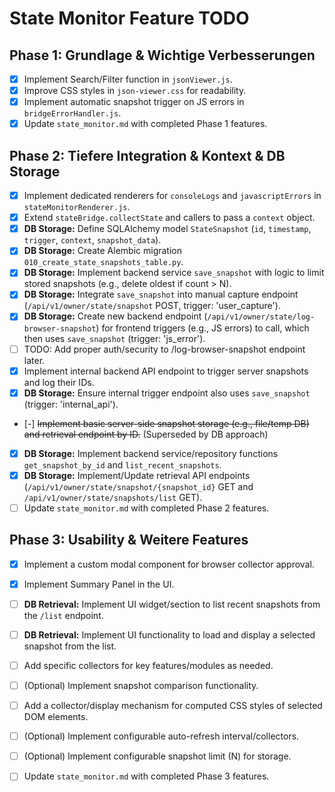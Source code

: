 # State Monitor Feature TODO

## Phase 1: Grundlage & Wichtige Verbesserungen

- [x] Implement Search/Filter function in `jsonViewer.js`.
- [x] Improve CSS styles in `json-viewer.css` for readability.
- [x] Implement automatic snapshot trigger on JS errors in `bridgeErrorHandler.js`.
- [x] Update `state_monitor.md` with completed Phase 1 features.

## Phase 2: Tiefere Integration & Kontext & DB Storage

- [x] Implement dedicated renderers for `consoleLogs` and `javascriptErrors` in `stateMonitorRenderer.js`.
- [x] Extend `stateBridge.collectState` and callers to pass a `context` object.
- [x] **DB Storage:** Define SQLAlchemy model `StateSnapshot` (`id`, `timestamp`, `trigger`, `context`, `snapshot_data`).
- [x] **DB Storage:** Create Alembic migration `010_create_state_snapshots_table.py`.
- [x] **DB Storage:** Implement backend service `save_snapshot` with logic to limit stored snapshots (e.g., delete oldest if count > N).
- [x] **DB Storage:** Integrate `save_snapshot` into manual capture endpoint (`/api/v1/owner/state/snapshot` POST, trigger: 'user_capture').
- [x] **DB Storage:** Create new backend endpoint (`/api/v1/owner/state/log-browser-snapshot`) for frontend triggers (e.g., JS errors) to call, which then uses `save_snapshot` (trigger: 'js_error').
- [ ] TODO: Add proper auth/security to /log-browser-snapshot endpoint later.
- [x] Implement internal backend API endpoint to trigger server snapshots and log their IDs.
- [x] **DB Storage:** Ensure internal trigger endpoint also uses `save_snapshot` (trigger: 'internal_api').
- [-] ~~Implement basic server-side snapshot storage (e.g., file/temp DB) and retrieval endpoint by ID.~~ (Superseded by DB approach)
- [x] **DB Storage:** Implement backend service/repository functions `get_snapshot_by_id` and `list_recent_snapshots`.
- [x] **DB Storage:** Implement/Update retrieval API endpoints (`/api/v1/owner/state/snapshot/{snapshot_id}` GET and `/api/v1/owner/state/snapshots/list` GET).
- [ ] Update `state_monitor.md` with completed Phase 2 features.

## Phase 3: Usability & Weitere Features

- [x] Implement a custom modal component for browser collector approval.
- [x] Implement Summary Panel in the UI.
- [ ] **DB Retrieval:** Implement UI widget/section to list recent snapshots from the `/list` endpoint.
- [ ] **DB Retrieval:** Implement UI functionality to load and display a selected snapshot from the list.
- [ ] Add specific collectors for key features/modules as needed.
- [ ] (Optional) Implement snapshot comparison functionality.
- [ ] Add a collector/display mechanism for computed CSS styles of selected DOM elements.
- [ ] (Optional) Implement configurable auto-refresh interval/collectors.
- [ ] (Optional) Implement configurable snapshot limit (N) for storage.
- [ ] Update `state_monitor.md` with completed Phase 3 features.


